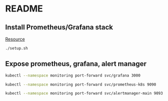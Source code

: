 # README

## Install Prometheus/Grafana stack

[Resource](https://computingforgeeks.com/setup-prometheus-and-grafana-on-kubernetes/)

```bash
./setup.sh
```

## Expose prometheus, grafana, alert manager

```bash
kubectl --namespace monitoring port-forward svc/grafana 3000

kubectl --namespace monitoring port-forward svc/prometheus-k8s 9090

kubectl --namespace monitoring port-forward svc/alertmanager-main 9093
```

